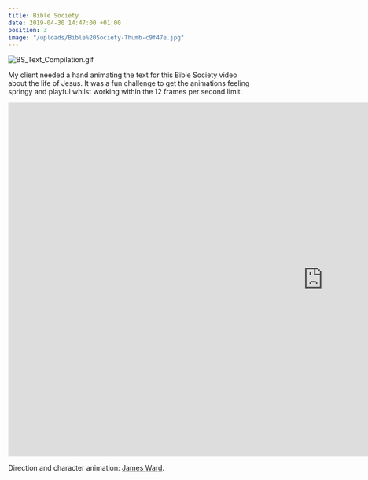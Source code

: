 ```yaml
---
title: Bible Society
date: 2019-04-30 14:47:00 +01:00
position: 3
image: "/uploads/Bible%20Society-Thumb-c9f47e.jpg"
---
```


![BS_Text_Compilation.gif](/uploads/BS_Text_Compilation.gif)

My client needed a hand animating the text for this Bible Society video about the life of Jesus. It was a fun challenge to get the animations feeling springy and playful whilst working within the 12 frames per second limit.

<iframe width="1280" height="720" src="https://www.youtube.com/embed/O9GSs5B-0yQ" frameborder="0" allow="accelerometer; autoplay; encrypted-media; gyroscope; picture-in-picture" allowfullscreen></iframe>

Direction and character animation: [James Ward](http://www.jamesward.tv/).

